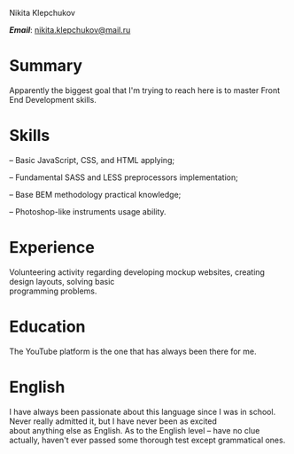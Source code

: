 Nikita Klepchukov

_**Email**_: nikita.klepchukov@mail.ru

# Summary 

Apparently the biggest goal that I'm trying to reach here is to master Front End Development skills.

# Skills

&ndash; Basic JavaScript, CSS, and HTML applying;

&ndash; Fundamental SASS and LESS preprocessors implementation;

&ndash; Base BEM methodology practical knowledge;

&ndash; Photoshop-like instruments usage ability.

# Experience

Volunteering activity regarding developing mockup websites, creating design layouts, solving basic <br> programming problems. 

# Education

The YouTube platform is the one that has always been there for me.

# English 

I have always been passionate about this language since I was in school. Never really admitted it, but I have never been as excited <br> about anything else as English. As to the English level &ndash; have no clue actually, haven't ever passed some thorough test except grammatical ones.
